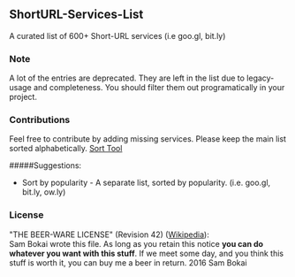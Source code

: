 ## ShortURL-Services-List
A curated list of 600+ Short-URL services (i.e goo.gl, bit.ly)

### Note
A lot of the entries are deprecated. They are left in the list due to legacy-usage and completeness. You should filter them out programatically in your project.

### Contributions
Feel free to contribute by adding missing services. Please keep the main list sorted alphabetically. [Sort Tool](http://alphabetizer.flap.tv/)

#####Suggestions:
* Sort by popularity - A separate list, sorted by popularity. (i.e. goo.gl, bit.ly, ow.ly)

### License
"THE BEER-WARE LICENSE" (Revision 42) ([Wikipedia](https://de.wikipedia.org/wiki/Beerware)):   
Sam Bokai wrote this file. As long as you retain this notice **you can do whatever you want with this stuff**. If we meet some day, and you think this stuff is worth it, you can buy me a beer in return. 2016 Sam Bokai
